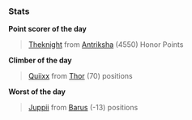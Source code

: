 

### Stats

**Point scorer of the day**
>[Theknight](/#/character/Antriksha/135676) from [Antriksha](/#/ranking/Antriksha)  (4550) Honor Points


**Climber of the day**
>[Quiixx](/#/character/Thor/1089042) from [Thor](/#/ranking/Thor)  (70) positions


**Worst of the day**
>[Juppii](/#/character/Barus/106519) from [Barus](/#/ranking/Barus)  (-13) positions



